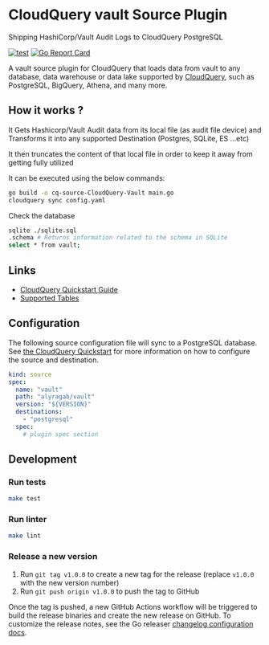 # CloudQuery vault Source Plugin
Shipping HashiCorp/Vault Audit Logs to CloudQuery PostgreSQL

[![test](https://github.com/alyragab/cq-source-vault/actions/workflows/test.yaml/badge.svg)](https://github.com/alyragab/cq-source-vault/actions/workflows/test.yaml)
[![Go Report Card](https://goreportcard.com/badge/github.com/alyragab/cq-source-vault)](https://goreportcard.com/report/github.com/alyragab/cq-source-vault)

A vault source plugin for CloudQuery that loads data from vault to any database, data warehouse or data lake supported by [CloudQuery](https://www.cloudquery.io/), such as PostgreSQL, BigQuery, Athena, and many more.

## How it works ?

It Gets Hashicorp/Vault Audit data from its local file (as audit file device) and Transforms it into any supported Destination (Postgres, SQLite, ES ...etc)

It then truncates the content of that local file in order to keep it away from getting fully utilized

It can be executed using the below commands:

```bash
go build -o cq-source-CloudQuery-Vault main.go
cloudquery sync config.yaml
```

Check the database 

```bash
sqlite ./sqlite.sql
.schema # Returns information related to the schema in SQLite
select * from vault;
```

## Links

 - [CloudQuery Quickstart Guide](https://www.cloudquery.io/docs/quickstart)
 - [Supported Tables](docs/tables/README.md)


## Configuration

The following source configuration file will sync to a PostgreSQL database. See [the CloudQuery Quickstart](https://www.cloudquery.io/docs/quickstart) for more information on how to configure the source and destination.

```yaml
kind: source
spec:
  name: "vault"
  path: "alyragab/vault"
  version: "${VERSION}"
  destinations:
    - "postgresql"
  spec:
    # plugin spec section
```

## Development

### Run tests

```bash
make test
```

### Run linter

```bash
make lint
```

### Release a new version

1. Run `git tag v1.0.0` to create a new tag for the release (replace `v1.0.0` with the new version number)
2. Run `git push origin v1.0.0` to push the tag to GitHub  

Once the tag is pushed, a new GitHub Actions workflow will be triggered to build the release binaries and create the new release on GitHub.
To customize the release notes, see the Go releaser [changelog configuration docs](https://goreleaser.com/customization/changelog/#changelog).
